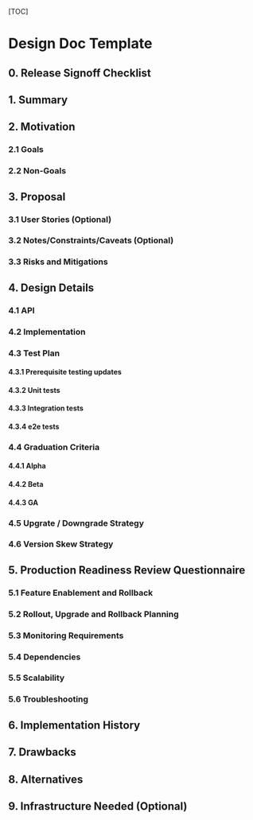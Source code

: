 [TOC]

# Design Doc Template



## 0. Release Signoff Checklist



## 1. Summary



## 2. Motivation

### 2.1 Goals



### 2.2 Non-Goals



## 3. Proposal

### 3.1 User Stories (Optional)



### 3.2 Notes/Constraints/Caveats (Optional)



### 3.3 Risks and Mitigations



## 4. Design Details

### 4.1 API



### 4.2 Implementation



### 4.3 Test Plan

#### 4.3.1 Prerequisite testing updates



#### 4.3.2 Unit tests



#### 4.3.3 Integration tests



#### 4.3.4 e2e tests



### 4.4 Graduation Criteria

#### 4.4.1 Alpha



#### 4.4.2 Beta



#### 4.4.3 GA



### 4.5 Upgrate / Downgrade Strategy



### 4.6 Version Skew Strategy



## 5. Production Readiness Review Questionnaire

### 5.1 Feature Enablement and Rollback



### 5.2 Rollout, Upgrade and Rollback Planning



### 5.3 Monitoring Requirements



### 5.4 Dependencies



### 5.5 Scalability



### 5.6 Troubleshooting



## 6. Implementation History



## 7. Drawbacks



## 8. Alternatives



## 9. Infrastructure Needed (Optional)

